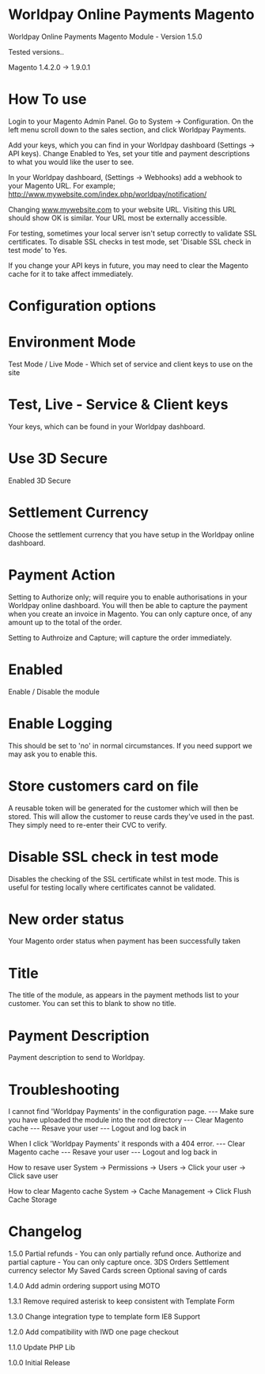 Worldpay Online Payments Magento
==================

Worldpay Online Payments Magento Module - Version 1.5.0

Tested versions..

Magento 1.4.2.0 -> 1.9.0.1

How To use
================
Login to your Magento Admin Panel.
Go to System -> Configuration.
On the left menu scroll down to the sales section, and click Worldpay Payments.

Add your keys, which you can find in your Worldpay dashboard (Settings -> API keys). Change Enabled to Yes, set your title and payment descriptions to what you would like the user to see.

In your Worldpay dashboard, (Settings -> Webhooks) add a webhook to your Magento URL.
For example;
http://www.mywebsite.com/index.php/worldpay/notification/

Changing www.mywebsite.com to your website URL. Visiting this URL should show OK is similar. Your URL most be externally accessible.

For testing, sometimes your local server isn't setup correctly to validate SSL certificates. To disable SSL checks in test mode, set 'Disable SSL check in test mode' to Yes.

If you change your API keys in future, you may need to clear the Magento cache for it to take affect immediately.

Configuration options
================

Environment Mode 
=====
Test Mode / Live Mode - 
Which set of service and client keys to use on the site

Test, Live - Service & Client keys
=====
Your keys, which can be found in your Worldpay dashboard.

Use 3D Secure
=====
Enabled 3D Secure

Settlement Currency
=====
Choose the settlement currency that you have setup in the Worldpay online dashboard.

Payment Action
=====
Setting to Authorize only; will require you to enable authorisations in your Worldpay online dashboard.
You will then be able to capture the payment when you create an invoice in Magento.
You can only capture once, of any amount up to the total of the order.

Setting to Authroize and Capture; will capture the order immediately.

Enabled
=====
Enable / Disable the module

Enable Logging
=====
This should be set to 'no' in normal circumstances. If you need support we may ask you to enable this.

Store customers card on file
=====
A reusable token will be generated for the customer which will then be stored. This will allow the customer to reuse cards they've used in the past. They simply need to re-enter their CVC to verify.

Disable SSL check in test mode
=====
Disables the checking of the SSL certificate whilst in test mode. This is useful for testing locally where certificates cannot be validated.

New order status
=====
Your Magento order status when payment has been successfully taken

Title
=====
The title of the module, as appears in the payment methods list to your customer. You can set this to blank to show no title.

Payment Description
=====
Payment description to send to Worldpay.


Troubleshooting
=================
I cannot find 'Worldpay Payments' in the configuration page.
--- Make sure you have uploaded the module into the root directory
--- Clear Magento cache
--- Resave your user
--- Logout and log back in

When I click 'Worldpay Payments' it responds with a 404 error.
--- Clear Magento cache
--- Resave your user
--- Logout and log back in

How to resave user
System -> Permissions -> Users -> Click your user -> Click save user

How to clear Magento cache
System -> Cache Management -> Click Flush Cache Storage


Changelog
================
1.5.0
Partial refunds - You can only partially refund once.
Authorize and partial capture - You can only capture once.
3DS Orders
Settlement currency selector
My Saved Cards screen
Optional saving of cards

1.4.0
Add admin ordering support using MOTO

1.3.1
Remove required asterisk to keep consistent with Template Form

1.3.0
Change integration type to template form
IE8 Support

1.2.0
Add compatibility with IWD one page checkout

1.1.0
Update PHP Lib

1.0.0
Initial Release
